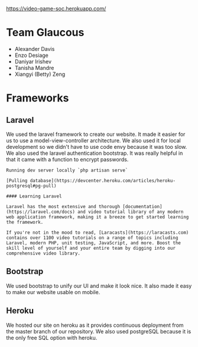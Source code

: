 https://video-game-soc.herokuapp.com/

# Team Glaucous

-   Alexander Davis
-   Enzo Desiage
-   Daniyar Irishev
-   Tanisha Mandre
-   Xiangyi (Betty) Zeng

# Frameworks

## Laravel

We used the laravel framework to create our website. It made it easier for us to use a model-view-controller architecture. We also used it for local development so we didn't have to use code envy because it was too slow. We also used the laravel authentication bootstrap. It was really helpful in that it came with a function to encrypt passwords.

```
Running dev server locally `php artisan serve`

[Pulling database](https://devcenter.heroku.com/articles/heroku-postgresql#pg-pull)

#### Learning Laravel

Laravel has the most extensive and thorough [documentation](https://laravel.com/docs) and video tutorial library of any modern web application framework, making it a breeze to get started learning the framework.

If you're not in the mood to read, [Laracasts](https://laracasts.com) contains over 1100 video tutorials on a range of topics including Laravel, modern PHP, unit testing, JavaScript, and more. Boost the skill level of yourself and your entire team by digging into our comprehensive video library.
```

## Bootstrap

We used bootstrap to unify our UI and make it look nice. It also made it easy to make our website usable on mobile.

## Heroku

We hosted our site on heroku as it provides continuous deployment from the master branch of our repository.
We also used postgreSQL because it is the only free SQL option with heroku.
